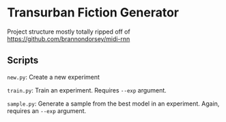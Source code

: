 # Transurban Fiction Generator

Project structure mostly totally ripped off of https://github.com/brannondorsey/midi-rnn

## Scripts

`new.py`: Create a new experiment

`train.py`: Train an experiment. Requires `--exp` argument.

`sample.py`: Generate a sample from the best model in an experiment. Again, requires an `--exp` argument.